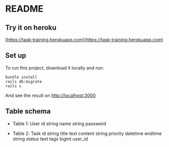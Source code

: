 # README

## Try it on heroku
[https://task-training.herokuapp.com](https://task-training.herokuapp.com)

## Set up
To run this project, download it locally and run:
```
bundle install
rails db:migrate
rails s
```
And see the result on [http://localhost:3000](http://localhost:3000)


## Table schema
* Table 1: User
id
string name
string password


* Table 2: Task
id
string title
text content
string priority
datetime endtime
string status
text tags
bigint user_id
